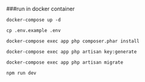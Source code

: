 ###run in docker container

```docker-compose up -d```

```cp .env.example .env```

```docker-compose exec app php composer.phar install```

```docker-compose exec app php artisan key:generate```

```docker-compose exec app php artisan migrate```

```npm run dev```
